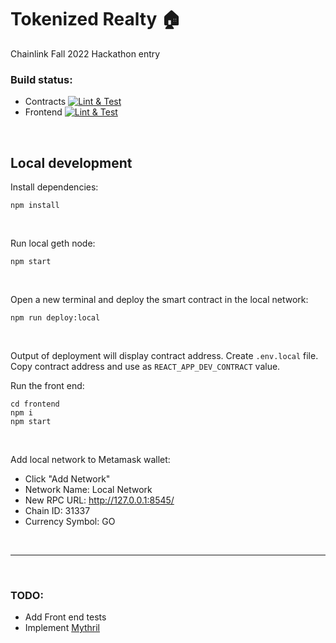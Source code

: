 # Tokenized Realty 🏠

Chainlink Fall 2022 Hackathon entry

### Build status:

- Contracts
  [![Lint & Test](https://github.com/sonicsmith/tokenized-realty/actions/workflows/lint-and-test-contracts.yml/badge.svg)](https://github.com/sonicsmith/tokenized-realty/actions/workflows/lint-and-test-contracts.yml)
- Frontend
  [![Lint & Test](https://github.com/sonicsmith/tokenized-realty/actions/workflows/lint-and-test-frontend.yml/badge.svg)](https://github.com/sonicsmith/tokenized-realty/actions/workflows/lint-and-test-frontend.yml)

<br>

## Local development

Install dependencies:

```shell
npm install
```

<br>

Run local geth node:

```shell
npm start
```

<br>

Open a new terminal and deploy the smart contract in the local network:

```shell
npm run deploy:local
```

<br>

Output of deployment will display contract address.
Create `.env.local` file.
Copy contract address and use as `REACT_APP_DEV_CONTRACT` value.

Run the front end:

```shell
cd frontend
npm i
npm start
```

<br>

Add local network to Metamask wallet:

- Click "Add Network"
- Network Name: Local Network
- New RPC URL: http://127.0.0.1:8545/
- Chain ID: 31337
- Currency Symbol: GO

<br>

---

<br>

### TODO:

- Add Front end tests
- Implement [Mythril](https://github.com/ConsenSys/mythril)
